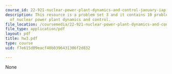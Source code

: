 ```yaml
---
course_id: 22-921-nuclear-power-plant-dynamics-and-control-january-iap-2006
description: This resource is a problem set 3 and it contains 10 problems on the topic
  of nuclear power plant dynamics and control.
file_location: /coursemedia/22-921-nuclear-power-plant-dynamics-and-control-january-iap-2006/f7e615d09eacf40b0396431306f2d832_hw3.pdf
file_type: application/pdf
layout: pdf
title: hw3.pdf
type: course
uid: f7e615d09eacf40b0396431306f2d832

---
```

None